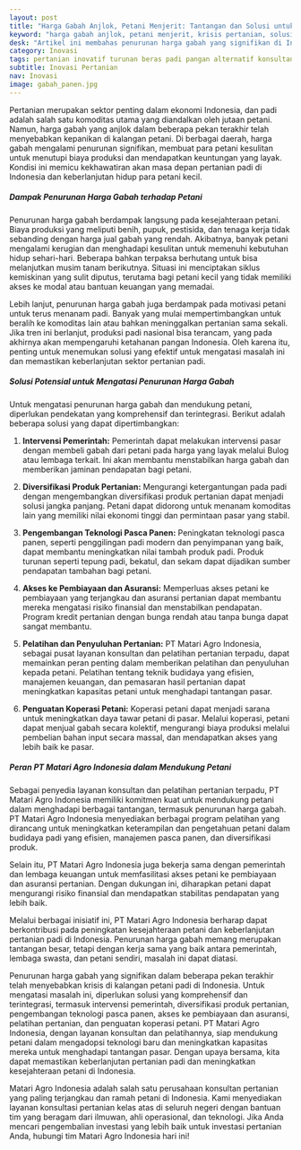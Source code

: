 ```yaml
---
layout: post
title: "Harga Gabah Anjlok, Petani Menjerit: Tantangan dan Solusi untuk Keberlanjutan Pertanian"
keyword: "harga gabah anjlok, petani menjerit, krisis pertanian, solusi harga gabah, PT Matari Agro Indonesia, keberlanjutan pertanian"
desk: "Artikel ini membahas penurunan harga gabah yang signifikan di Indonesia, dampaknya terhadap petani, dan solusi potensial untuk mengatasi krisis ini, termasuk peran PT Matari Agro Indonesia dalam mendukung keberlanjutan pertanian."
category: Inovasi
tags: pertanian inovatif turunan beras padi pangan alternatif konsultan ketahanan pangan
subtitle: Inovasi Pertanian
nav: Inovasi
image: gabah_panen.jpg
---
```


Pertanian merupakan sektor penting dalam ekonomi Indonesia, dan padi adalah salah satu komoditas utama yang diandalkan oleh jutaan petani. Namun, harga gabah yang anjlok dalam beberapa pekan terakhir telah menyebabkan kepanikan di kalangan petani. Di berbagai daerah, harga gabah mengalami penurunan signifikan, membuat para petani kesulitan untuk menutupi biaya produksi dan mendapatkan keuntungan yang layak. Kondisi ini memicu kekhawatiran akan masa depan pertanian padi di Indonesia dan keberlanjutan hidup para petani kecil.

##### Dampak Penurunan Harga Gabah terhadap Petani

Penurunan harga gabah berdampak langsung pada kesejahteraan petani. Biaya produksi yang meliputi benih, pupuk, pestisida, dan tenaga kerja tidak sebanding dengan harga jual gabah yang rendah. Akibatnya, banyak petani mengalami kerugian dan menghadapi kesulitan untuk memenuhi kebutuhan hidup sehari-hari. Beberapa bahkan terpaksa berhutang untuk bisa melanjutkan musim tanam berikutnya. Situasi ini menciptakan siklus kemiskinan yang sulit diputus, terutama bagi petani kecil yang tidak memiliki akses ke modal atau bantuan keuangan yang memadai.

Lebih lanjut, penurunan harga gabah juga berdampak pada motivasi petani untuk terus menanam padi. Banyak yang mulai mempertimbangkan untuk beralih ke komoditas lain atau bahkan meninggalkan pertanian sama sekali. Jika tren ini berlanjut, produksi padi nasional bisa terancam, yang pada akhirnya akan mempengaruhi ketahanan pangan Indonesia. Oleh karena itu, penting untuk menemukan solusi yang efektif untuk mengatasi masalah ini dan memastikan keberlanjutan sektor pertanian padi.

##### Solusi Potensial untuk Mengatasi Penurunan Harga Gabah

Untuk mengatasi penurunan harga gabah dan mendukung petani, diperlukan pendekatan yang komprehensif dan terintegrasi. Berikut adalah beberapa solusi yang dapat dipertimbangkan:

1. **Intervensi Pemerintah:** Pemerintah dapat melakukan intervensi pasar dengan membeli gabah dari petani pada harga yang layak melalui Bulog atau lembaga terkait. Ini akan membantu menstabilkan harga gabah dan memberikan jaminan pendapatan bagi petani.

2. **Diversifikasi Produk Pertanian:** Mengurangi ketergantungan pada padi dengan mengembangkan diversifikasi produk pertanian dapat menjadi solusi jangka panjang. Petani dapat didorong untuk menanam komoditas lain yang memiliki nilai ekonomi tinggi dan permintaan pasar yang stabil.

3. **Pengembangan Teknologi Pasca Panen:** Peningkatan teknologi pasca panen, seperti penggilingan padi modern dan penyimpanan yang baik, dapat membantu meningkatkan nilai tambah produk padi. Produk turunan seperti tepung padi, bekatul, dan sekam dapat dijadikan sumber pendapatan tambahan bagi petani.

4. **Akses ke Pembiayaan dan Asuransi:** Memperluas akses petani ke pembiayaan yang terjangkau dan asuransi pertanian dapat membantu mereka mengatasi risiko finansial dan menstabilkan pendapatan. Program kredit pertanian dengan bunga rendah atau tanpa bunga dapat sangat membantu.

5. **Pelatihan dan Penyuluhan Pertanian:** PT Matari Agro Indonesia, sebagai pusat layanan konsultan dan pelatihan pertanian terpadu, dapat memainkan peran penting dalam memberikan pelatihan dan penyuluhan kepada petani. Pelatihan tentang teknik budidaya yang efisien, manajemen keuangan, dan pemasaran hasil pertanian dapat meningkatkan kapasitas petani untuk menghadapi tantangan pasar.

6. **Penguatan Koperasi Petani:** Koperasi petani dapat menjadi sarana untuk meningkatkan daya tawar petani di pasar. Melalui koperasi, petani dapat menjual gabah secara kolektif, mengurangi biaya produksi melalui pembelian bahan input secara massal, dan mendapatkan akses yang lebih baik ke pasar.

##### Peran PT Matari Agro Indonesia dalam Mendukung Petani

Sebagai penyedia layanan konsultan dan pelatihan pertanian terpadu, PT Matari Agro Indonesia memiliki komitmen kuat untuk mendukung petani dalam menghadapi berbagai tantangan, termasuk penurunan harga gabah. PT Matari Agro Indonesia menyediakan berbagai program pelatihan yang dirancang untuk meningkatkan keterampilan dan pengetahuan petani dalam budidaya padi yang efisien, manajemen pasca panen, dan diversifikasi produk.

Selain itu, PT Matari Agro Indonesia juga bekerja sama dengan pemerintah dan lembaga keuangan untuk memfasilitasi akses petani ke pembiayaan dan asuransi pertanian. Dengan dukungan ini, diharapkan petani dapat mengurangi risiko finansial dan mendapatkan stabilitas pendapatan yang lebih baik.

Melalui berbagai inisiatif ini, PT Matari Agro Indonesia berharap dapat berkontribusi pada peningkatan kesejahteraan petani dan keberlanjutan pertanian padi di Indonesia. Penurunan harga gabah memang merupakan tantangan besar, tetapi dengan kerja sama yang baik antara pemerintah, lembaga swasta, dan petani sendiri, masalah ini dapat diatasi.

Penurunan harga gabah yang signifikan dalam beberapa pekan terakhir telah menyebabkan krisis di kalangan petani padi di Indonesia. Untuk mengatasi masalah ini, diperlukan solusi yang komprehensif dan terintegrasi, termasuk intervensi pemerintah, diversifikasi produk pertanian, pengembangan teknologi pasca panen, akses ke pembiayaan dan asuransi, pelatihan pertanian, dan penguatan koperasi petani. PT Matari Agro Indonesia, dengan layanan konsultan dan pelatihannya, siap mendukung petani dalam mengadopsi teknologi baru dan meningkatkan kapasitas mereka untuk menghadapi tantangan pasar. Dengan upaya bersama, kita dapat memastikan keberlanjutan pertanian padi dan meningkatkan kesejahteraan petani di Indonesia.

Matari Agro Indonesia adalah salah satu perusahaan konsultan pertanian yang paling terjangkau dan ramah petani di Indonesia. Kami menyediakan layanan konsultasi pertanian kelas atas di seluruh negeri dengan bantuan tim yang beragam dari ilmuwan, ahli operasional, dan teknologi. Jika Anda mencari pengembalian investasi yang lebih baik untuk investasi pertanian Anda, hubungi tim Matari Agro Indonesia hari ini!

